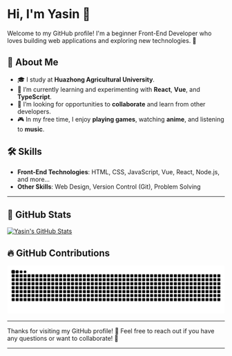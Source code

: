 # Hi, I'm Yasin 👾

Welcome to my GitHub profile! I'm a beginner Front-End Developer who loves building web applications and exploring new technologies. 🚀

## 🚀 About Me

- 🎓 I study at **Huazhong Agricultural University**.
- 🌱 I’m currently learning and experimenting with **React**, **Vue**, and **TypeScript**.
- 👯 I’m looking for opportunities to **collaborate** and learn from other developers.
- 🎮 In my free time, I enjoy **playing games**, watching **anime**, and listening to **music**.

## 🛠 Skills

- **Front-End Technologies**: HTML, CSS, JavaScript, Vue, React, Node.js, and more...
- **Other Skills**: Web Design, Version Control (Git), Problem Solving

---

## 🌟 GitHub Stats

[![Yasin's GitHub Stats](https://github-readme-stats.vercel.app/api?username=yasin0324&show_icons=true&theme=synthwave)](https://github.com/yasin0324)

## 🔥 GitHub Contributions

<picture>
  <source media="(prefers-color-scheme: dark)" srcset="https://raw.githubusercontent.com/yasin0324/yasin0324/output/github-contribution-grid-snake-dark.svg">
  <source media="(prefers-color-scheme: light)" srcset="https://raw.githubusercontent.com/yasin0324/yasin0324/output/github-contribution-grid-snake.svg">
  <img alt="github contribution grid snake animation" src="https://raw.githubusercontent.com/yasin0324/yasin0324/output/github-contribution-grid-snake.svg">
</picture>

---

Thanks for visiting my GitHub profile! 🌟 Feel free to reach out if you have any questions or want to collaborate! 🚀

---
